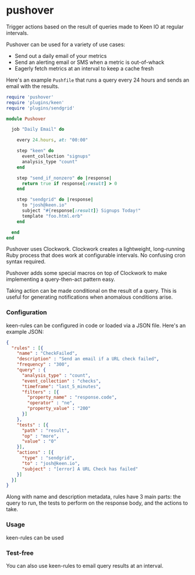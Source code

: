 # pushover

Trigger actions based on the result of queries made to Keen IO at regular intervals.

Pushover can be used for a variety of use cases:

+ Send out a daily email of your metrics
+ Send an alerting email or SMS when a metric is out-of-whack
+ Eagerly fetch metrics at an interval to keep a cache fresh

Here's an example `Pushfile` that runs a query every 24 hours and sends an email with the results.

``` ruby
require 'pushover'
require 'plugins/keen'
require 'plugins/sendgrid'

module Pushover

  job "Daily Email" do

    every 24.hours, at: "00:00"

    step "keen" do
      event_collection "signups"
      analysis_type "count"
    end

    step "send_if_nonzero" do |response|
      return true if response[:result] > 0
    end

    step "sendgrid" do |response|
      to "josh@keen.io"
      subject "#{response[:result]} Signups Today!"
      template "foo.html.erb"
    end

  end
end
```

Pushover uses Clockwork. Clockwork creates a lightweight, long-running
Ruby process that does work at configurable intervals. No confusing
cron syntax required.

Pushover adds some special macros on top of Clockwork to make
implementing a query-then-act pattern easy.

Taking action can be made conditional on the result of a query. This is
useful for generating notifications when anomalous conditions arise.

### Configuration

keen-rules can be configured in code or loaded via a JSON file.
Here's an example JSON:


``` json
{
  "rules" : [{
    "name" : "CheckFailed",
    "description" : "Send an email if a URL check failed",
    "frequency" : "300",
    "query" : {
      "analysis_type" : "count",
      "event_collection" : "checks",
      "timeframe": "last_5_minutes",
      "filters" : [{
        "property_name" : "response.code",
        "operator" : "ne",
        "property_value" : "200"
      }]
    },
    "tests" : [{
      "path" : "result",
      "op" : "more",
      "value" : "0"
    }],
    "actions" : [{
      "type" : "sendgrid",
      "to" : "josh@keen.io",
      "subject" : "[error] A URL Check has failed"
    }]
  }]
}
```

Along with name and description metadata, rules have 3 main parts: the query to
run, the tests to perform on the response body, and the actions to take.

### Usage

keen-rules can be used

### Test-free

You can also use keen-rules to email query results at an interval.
